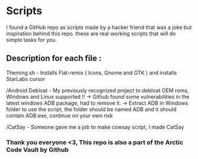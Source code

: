 # Scripts
I found a GitHub repo as scripts made by a hacker friend that was a joke but inspiration behind this repo. these are real working scripts that will do simple tasks for you.

## Description for each file :
 Theming.sh - Installs Flat-remix ( Icons, Gnome and GTK ) and installs StarLabs cursor
 
 /Android Debloat - My previously recognized project to debloat OEM roms, Windows and Linux supported !!
 -> Github found some vulnerabilities in the latest windows ADB package, had to remove it.
 -> Extract ADB in Windows folder to use the script, the folder should be named ADB and it should contain ADB.exe, continue on your own risk

 /CatSay - Someone gave me a job to make cowsay script, I made CatSay

### Thank you everyone <3, This repo is also a part of the Arctic Code Vault by Github
